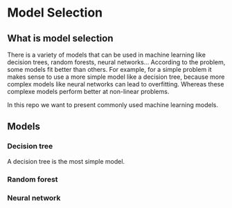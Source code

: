 # Model Selection
## What is model selection
There is a variety of models that can be used in machine learning like decision trees, random forests, neural networks...
According to the problem, some models fit better than others. For example, for a simple problem it makes sense to use a more simple model like a decision tree, because more complex models like neural networks can lead to overfitting. Whereas these complexe models perform better at non-linear problems.

In this repo we want to present commonly used machine learning models.

## Models
### Decision tree
A decision tree is the most simple model. 
### Random forest
### Neural network